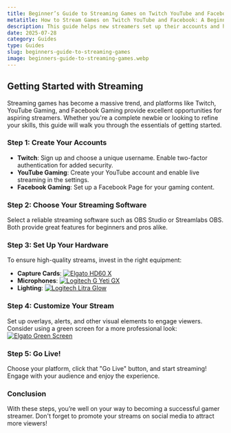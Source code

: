 ```yaml
---
title: Beginner’s Guide to Streaming Games on Twitch YouTube and Facebook
metatitle: How to Stream Games on Twitch YouTube and Facebook: A Beginner’s Guide
description: This guide helps new streamers set up their accounts and hardware on major platforms like Twitch, YouTube, and Facebook.
date: 2025-07-28
category: Guides
type: Guides
slug: beginners-guide-to-streaming-games
image: beginners-guide-to-streaming-games.webp
---
```


## Getting Started with Streaming
Streaming games has become a massive trend, and platforms like Twitch, YouTube Gaming, and Facebook Gaming provide excellent opportunities for aspiring streamers. Whether you're a complete newbie or looking to refine your skills, this guide will walk you through the essentials of getting started.

### Step 1: Create Your Accounts
- **Twitch**: Sign up and choose a unique username. Enable two-factor authentication for added security.
- **YouTube Gaming**: Create your YouTube account and enable live streaming in the settings.
- **Facebook Gaming**: Set up a Facebook Page for your gaming content.

### Step 2: Choose Your Streaming Software
Select a reliable streaming software such as OBS Studio or Streamlabs OBS. Both provide great features for beginners and pros alike.

### Step 3: Set Up Your Hardware
To ensure high-quality streams, invest in the right equipment:

- **Capture Cards**: [![Elgato HD60 X](https://www.gamestreamingsetup.com/elgato-hd60-x.jpg)](https://amzn.to/4dZtxVc)
- **Microphones**: [![Logitech G Yeti GX](https://www.gamestreamingsetup.com/logitech-g-yeti-gx.jpg)](https://amzn.to/446et4B)
- **Lighting**: [![Logitech Litra Glow](https://www.gamestreamingsetup.com/logitech-litra-glow.jpg)](https://amzn.to/4l3fnVr)

### Step 4: Customize Your Stream
Set up overlays, alerts, and other visual elements to engage viewers. Consider using a green screen for a more professional look: [![Elgato Green Screen](https://www.gamestreamingsetup.com/elgato-green-screen.jpg)](https://amzn.to/3HMSQxv)

### Step 5: Go Live!
Choose your platform, click that "Go Live" button, and start streaming! Engage with your audience and enjoy the experience.

### Conclusion
With these steps, you’re well on your way to becoming a successful gamer streamer. Don't forget to promote your streams on social media to attract more viewers!